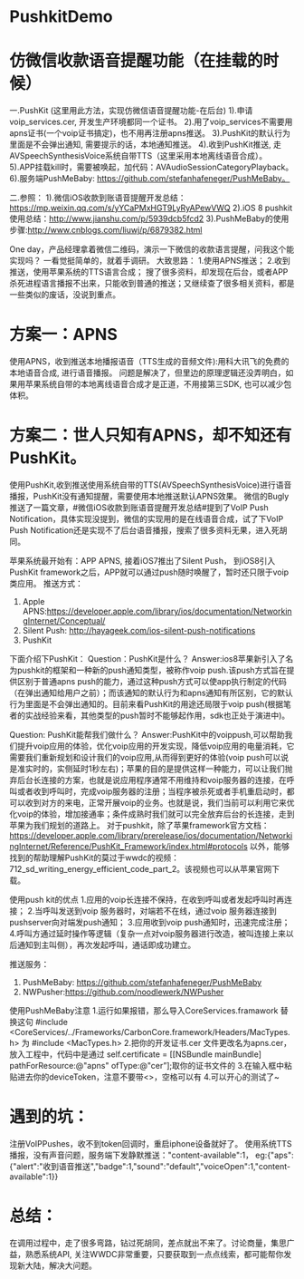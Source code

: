 # PushkitDemo
# 仿微信收款语音提醒功能（在挂载的时候）

一.PushKit (这里用此方法，实现仿微信语音提醒功能-在后台)
1).申请voip_services.cer, 开发生产环境都同一个证书。
2).用了voip_services不需要用apns证书(一个voip证书搞定)，也不用再注册apns推送。
3).PushKit的默认行为里面是不会弹出通知, 需要提示的话，本地通知推送。
4).收到PushKit推送, 走AVSpeechSynthesisVoice系统自带TTS（这里采用本地离线语音合成）。
5).APP挂载kill时，需要被唤起，加代码：AVAudioSessionCategoryPlayback。
6).服务端PushMeBaby: https://github.com/stefanhafeneger/PushMeBaby。

二.参照：
1).微信iOS收款到账语音提醒开发总结：https://mp.weixin.qq.com/s/yYCaPMxHGT9LyRyAPewVWQ
2).iOS 8 pushkit使用总结：http://www.jianshu.com/p/5939dcb5fcd2
3).PushMeBaby的使用步骤:http://www.cnblogs.com/liuwj/p/6879382.html


One day，产品经理拿着微信二维码，演示一下微信的收款语言提醒，问我这个能实现吗？ 一看觉挺简单的，就着手调研。
大致思路：
 1.使用APNS推送；
 2.收到推送，使用苹果系统的TTS语言合成；
搜了很多资料，却发现在后台，或者APP杀死进程语言播报不出来，只能收到普通的推送；又继续查了很多相关资料，都是一些类似的废话，没说到重点。

# 方案一：APNS
使用APNS，收到推送本地播报语音（TTS生成的音频文件):用科大讯飞的免费的本地语音合成, 进行语音播报。
问题是解决了，但里边的原理逻辑还没弄明白，如果用苹果系统自带的本地离线语音合成才是正道，不用接第三SDK, 也可以减少包体积。
 
# 方案二：世人只知有APNS，却不知还有PushKit。
使用PushKit,收到推送使用系统自带的TTS(AVSpeechSynthesisVoice)进行语音播报，PushKit没有通知提醒，需要使用本地推送默认APNS效果。
微信的Bugly推送了一篇文章，#微信iOS收款到账语音提醒开发总结#提到了VoIP Push Notification，具体实现没提到，微信的实现用的是在线语音合成，试了下VoIP Push Notification还是实现不了后台语音播报，搜索了很多资料无果，进入死胡同。

 
 苹果系统最开始有：APP APNS, 接着iOS7推出了Silent Push， 到iOS8引入PushKit framework之后，APP就可以通过push随时唤醒了，暂时还只限于voip类应用。
 推送方式：
 1. Apple APNS:https://developer.apple.com/library/ios/documentation/NetworkingInternet/Conceptual/
 2. Silent Push: http://hayageek.com/ios-silent-push-notifications
 3. PushKit
 
 
下面介绍下PushKit：
Question：PushKit是什么？
Answer:ios8苹果新引入了名为pushkit的框架和一种新的push通知类型，被称作voip push.该push方式旨在提供区别于普通apns push的能力，通过这种push方式可以使app执行制定的代码（在弹出通知给用户之前）；而该通知的默认行为和apns通知有所区别，它的默认行为里面是不会弹出通知的。目前来看PushKit的用途还局限于voip push(根据笔者的实战经验来看，其他类型的push暂时不能够起作用，sdk也正处于演进中)。

Question: PushKit能帮我们做什么？
Answer:PushKit中的voippush,可以帮助我们提升voip应用的体验，优化voip应用的开发实现，降低voip应用的电量消耗，它需要我们重新规划和设计我们的voip应用,从而得到更好的体验(voip push可以说是准实时的，实侧延时1秒左右)；苹果的目的是提供这样一种能力，可以让我们抛弃后台长连接的方案，也就是说应用程序通常不用维持和voip服务器的连接，在呼叫或者收到呼叫时，完成voip服务器的注册；当程序被杀死或者手机重启动时，都可以收到对方的来电，正常开展voip的业务。也就是说，我们当前可以利用它来优化voip的体验，增加接通率；条件成熟时我们就可以完全放弃后台的长连接，走到苹果为我们规划的道路上。
 对于pushkit，除了苹果framework官方文档：https://developer.apple.com/library/prerelease/ios/documentation/NetworkingInternet/Reference/PushKit_Framework/index.html#protocols 以外，能够找到的帮助理解PushKit的莫过于wwdc的视频：712_sd_writing_energy_efficient_code_part_2。该视频也可以从苹果官网下载。
 
使用push kit的优点 
 1.应用的voip长连接不保持，在收到呼叫或者发起呼叫时再连接；
 2.当呼叫发送到voip 服务器时，对端若不在线，通过voip 服务器连接到pushserver向对端发push通知；
 3.应用收到voip push通知时，迅速完成注册；
 4.呼叫方通过延时操作等逻辑（复杂一点对voip服务器进行改造，被叫连接上来以后通知到主叫侧），再次发起呼叫，通话即成功建立。
 
 
推送服务：
 1. PushMeBaby: https://github.com/stefanhafeneger/PushMeBaby
 2. NWPusher:https://github.com/noodlewerk/NWPusher

 
使用PushMeBaby注意
 1.运行如果报错，那么导入CoreServices.framawork
 替换这句 #include <CoreServices/../Frameworks/CarbonCore.framework/Headers/MacTypes.h>  为  #include <MacTypes.h>
 2.把你的开发证书.cer 文件更改名为apns.cer，放入工程中，代码中是通过
 self.certificate = [[NSBundle mainBundle] pathForResource:@"apns" ofType:@"cer”];取你的证书文件的
 3.在输入框中粘贴进去你的deviceToken，注意不要带<>，空格可以有
 4.可以开心的测试了~
 
 
# 遇到的坑：
注册VoIPPushes，收不到token回调时，重启iphone设备就好了。
使用系统TTS播报，没有声音问题，服务端下发静默推送："content-available":1， eg:{"aps":{"alert":"收到语音推送","badge":1,"sound":"default","voiceOpen":1,"content-available":1}}


# 总结：
在调用过程中，走了很多弯路，钻过死胡同，差点就出不来了。讨论商量，集思广益，熟悉系统API, 关注WWDC非常重要，只要获取到一点点线索，都可能帮你发现新大陆，解决大问题。
